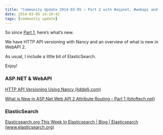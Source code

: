 ```yaml
---
title: "Community Update 2014-03-05 – Part 2 with #aspnet, #webapi and #elasticsearch"
date: 2014-03-05 14:10:42
tags: [community update]
---
```


So since [Part 1](/post/Community-Update-2014-03-05-Part-1-ish-dotnet-aspnet-oauth-and-owin), here’s what’s new.

We have HTTP API versioning with Nancy and an overview of what is new in WebAPI 2.

As usual, I include a little bit of ElasticSearch. 

Enjoy!

### ASP.NET &amp; WebAPI

[HTTP API Versioning Using Nancy (liddellj.com)](http://liddellj.com/http-api-versioning-using-nancy/)

[What is New in ASP.Net Web API 2 Attribute Routing - Part 1 (bitoftech.net)](http://bitoftech.net/2014/03/05/new-asp-net-web-api-2-attribute-routing-tutorial/)

### ElasticSearch

[Elasticsearch.org This Week In Elasticsearch | Blog | Elasticsearch (www.elasticsearch.org)](http://www.elasticsearch.org/blog/2014-03-05-this-week-in-elasticsearch/)